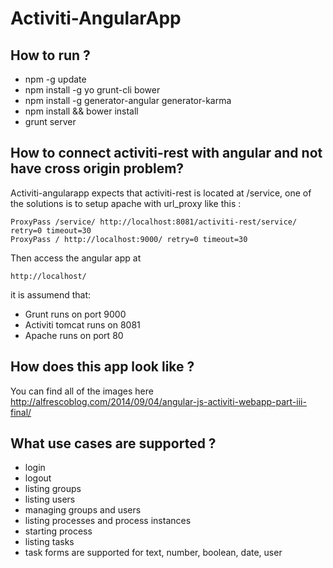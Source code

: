 Activiti-AngularApp
===================

## How to run ?

* npm -g update
* npm install -g yo grunt-cli bower
* npm install -g generator-angular generator-karma
* npm install && bower install
* grunt server

## How to connect activiti-rest with angular and not have cross origin problem?

Activiti-angularapp expects that activiti-rest is located at /service, one of the solutions is to setup apache with url_proxy like this :
```
ProxyPass /service/ http://localhost:8081/activiti-rest/service/ retry=0 timeout=30
ProxyPass / http://localhost:9000/ retry=0 timeout=30
```

Then access the angular app at

```
http://localhost/
```

it is assumend that:
* Grunt runs on port 9000
* Activiti tomcat runs on 8081
* Apache runs on port 80 
 
## How does this app look like ?
You can find all of the images here 
http://alfrescoblog.com/2014/09/04/angular-js-activiti-webapp-part-iii-final/

## What use cases are supported ?
* login
* logout
* listing groups
* listing users
* managing groups and users
* listing processes and process instances
* starting  process
* listing tasks
* task forms are supported for text, number, boolean, date, user 




